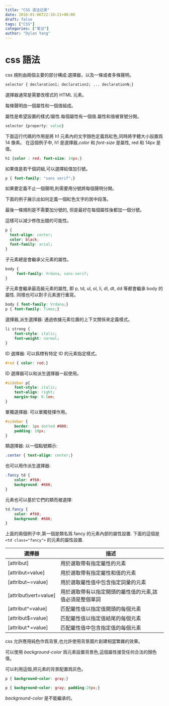 ```yaml
---
title: "CSS 语法记录"
date: 2016-01-06T22:10:21+08:00
draft: false
tags: ["CSS"]
categories: ["笔记"]
author: "Dylan Yang"
---
```


# css 語法
css 規則由兩個主要的部分構成:選擇器，以及一條或者多條聲明。

``` css
selector { declaration1; declaration2; ... declarationN;}
```

選擇器通常是需要改樣式的 HTML 元素。

每條聲明由一個屬性和一個值組成。

屬性是希望設置的樣式/屬性.每個屬性有一個值.屬性和值被冒號分開。

``` css
selector {property: value}
```

下面這行代碼的作用是將 h1 元素內的文字顏色定義爲紅色,同時將字體大小設置爲 14 像素。
在這個例子中, h1 是選擇器,*color* 和 *font-size* 是屬性, red 和 14px 是值。

``` css
h1 {color : red; font-size: 14px;}
```

如果值是若干個詞組,可以選擇給值加引號。

``` css
p { font-family: "sans serif";}
```

如果要定義不止一個聲明,則需要用分號將每個聲明分開。

下面的例子展示出如何定義一個紅色文字的居中段落。

最後一條規則是不需要加分號的, 但是最好在每個屬性後都加一個分號。

這樣可以減少修改出錯的可能性。

``` css
p {
  text-align: center;
  color: black;
  font-family: arial;
}
```

子元素總是會繼承父元素的屬性。

``` css
body {
     font-family: Vrdana, sans-serif;
}
```

子元素會繼承最高級元素的屬性, 即 p, td, ul, ol, li, dl, dt, dd 等都會繼承 body 的屬性. 同樣也可以對子元素進行重寫。

``` css
body { font-family: Vrdana;}
p { font-family: Times;}
```

選擇器,派生選擇器: 通過依據元素位置的上下文關係來定義樣式。

``` css
li strong {
    font-style: italic;
    font-weight: normal;
}
```

ID 選擇器: 可以爲標有特定 ID 的元素指定樣式。

``` css
#red { color: red;}
```

ID 選擇器可以和派生選擇器一起使用。

``` css
#sidebar p{
    font-style: italic;
    text-align: right;
    margin-top: 0.5em;
}
```

單獨選擇器: 可以單獨發揮作用。

``` css
#sidebar {
    border: 1px dotted #000;
    padding: 10px;
}
```

類選擇器: 以一個點號顯示:

``` css
.center { text-align: center;}
```

也可以用作派生選擇器:

``` css
.fancy td {
    color: #f60;
    background: #666;
}
```

元素也可以基於它們的類而被選擇:

``` css
td.fancy {
    color: #f60;
    background: #666;
}
```

上面的兩個例子中,第一個是類名爲 fancy 的元素內部的屬性設置. 下面的這個是 `<td class="fancy">` 的元素的屬性設置.


| 選擇器                 | 描述                                                    |
|-----------------------|---------------------------------------------------------|
| [attribut]            | 用於選取帶有指定屬性的元素                              |
| [attribut=value]      | 用於選取帶有指定屬性和值的元素                          |
| [attribut~=value]     | 用於選取屬性值中包含指定詞彙的元素                      |
| [attribut\vert=value] | 用於選取帶有以指定開頭的屬性值的元素,該值必須是整個單詞 |
| [attribut^=value]     | 匹配屬性值以指定值開頭的每個元素                        |
| [attribut$=value]     | 匹配屬性值以指定值結尾的每個元素                        |
| [attribut*=value]     | 匹配屬性值中包含指定值的每個元素                        |

css 允許應用純色作爲背景,也允許使用背景圖片創建相當繁雜的效果。

可以使用 *background-color* 爲元素設置背景色,這個屬性接受任何合法的顏色值。

可以利用這個,把元素的背景配置爲灰色。

``` css
p { background-color: gray;}

p { background-color: gray; padding:20px;}
```

*background-color* 是不能繼承的。
